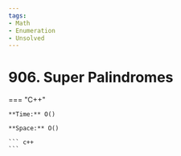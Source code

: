 ```yaml
---
tags:
- Math
- Enumeration
- Unsolved
---
```



# 906. Super Palindromes

=== "C++"

    **Time:** O()

    **Space:** O()

    ``` c++
    ```